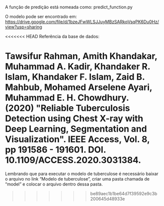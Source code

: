 A função de predição está nomeada como: predict_function.py

O modelo pode ser encontrado em: https://drive.google.com/file/d/1bzeJFwWLSJJuyMBzSARkqVsqPK6Du0Hz/view?usp=sharing

<<<<<<< HEAD
Referência da base de dados:

Tawsifur Rahman, Amith Khandakar, Muhammad A. Kadir, Khandaker R. Islam, Khandaker F. Islam, Zaid B. Mahbub, Mohamed Arselene Ayari, Muhammad E. H. Chowdhury. (2020) "Reliable Tuberculosis Detection using Chest X-ray with Deep Learning, Segmentation and Visualization". IEEE Access, Vol. 8, pp 191586 - 191601. DOI. 10.1109/ACCESS.2020.3031384.
=======
Lembrando que para executar o modelo de tuberculose é necessário baixar o arquivo no link “Modelo de tuberculose”, criar uma pasta chamada de “model” e colocar o arquivo dentro dessa pasta.
>>>>>>> be89aec1b1be64d7f39592e9c3b200645d48933e
